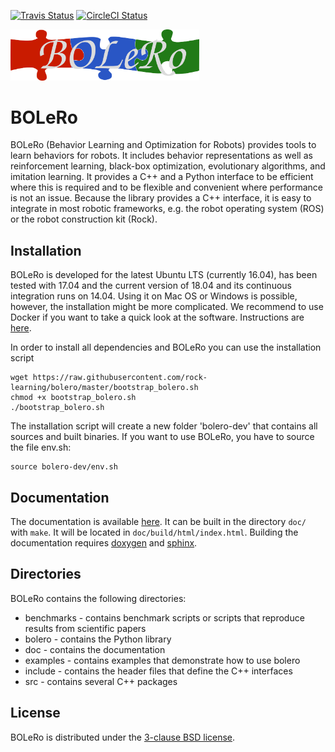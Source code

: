 [![Travis Status](https://travis-ci.org/rock-learning/bolero.svg?branch=master)](https://travis-ci.org/rock-learning/bolero)
[![CircleCI Status](https://circleci.com/gh/rock-learning/bolero/tree/master.svg?style=shield&circle-token=:circle-token)](https://circleci.com/gh/rock-learning/bolero)

<img width="60%" src="doc/source/_static/logo.png" />

# BOLeRo

BOLeRo (Behavior Learning and Optimization for Robots) provides tools to learn
behaviors for robots. It includes behavior representations as well as
reinforcement learning, black-box optimization, evolutionary algorithms, and
imitation learning. It provides a C++ and a Python interface to be efficient
where this is required and to be flexible and convenient where performance is
not an issue. Because the library provides a C++ interface, it is easy to
integrate in most robotic frameworks, e.g. the robot operating system (ROS) or
the robot construction kit (Rock).

## Installation

BOLeRo is developed for the latest Ubuntu LTS (currently 16.04), has been
tested with 17.04 and the current version of 18.04 and its continuous
integration runs on 14.04.
Using it on Mac OS or Windows is possible, however, the installation might be
more complicated. We recommend to use Docker if you want to take a quick
look at the software. Instructions are
[here](https://github.com/rock-learning/bolero/blob/master/docker/README.md#create-container).

In order to install all dependencies and BOLeRo you can use the installation
script

    wget https://raw.githubusercontent.com/rock-learning/bolero/master/bootstrap_bolero.sh
    chmod +x bootstrap_bolero.sh
    ./bootstrap_bolero.sh

The installation script will create a new folder 'bolero-dev' that contains
all sources and built binaries. If you want to use BOLeRo, you have to source
the file env.sh:

    source bolero-dev/env.sh

## Documentation

The documentation is available [here](https://rock-learning.github.io/bolero).
It can be built in the directory `doc/` with `make`. It will be located
in `doc/build/html/index.html`. Building the documentation requires
[doxygen](http://www.stack.nl/~dimitri/doxygen/) and
[sphinx](http://sphinx-doc.org/).

## Directories

BOLeRo contains the following directories:

* benchmarks - contains benchmark scripts or scripts that reproduce results
  from scientific papers
* bolero - contains the Python library
* doc - contains the documentation
* examples - contains examples that demonstrate how to use bolero
* include - contains the header files that define the C++ interfaces
* src - contains several C++ packages

## License

BOLeRo is distributed under the
[3-clause BSD license](https://opensource.org/licenses/BSD-3-Clause).
